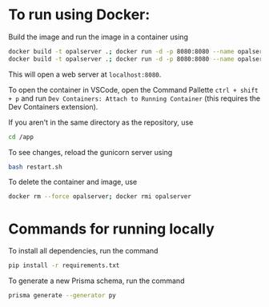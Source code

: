 # To run using Docker:

Build the image and run the image in a container using 
```bash
docker build -t opalserver .; docker run -d -p 8080:8080 --name opalserver opalserver
docker build -t opalserver .; docker run -d -p 8080:8080 --name opalserver opalserver
```
This will open a web server at `localhost:8080`.

To open the container in VSCode, open the Command Pallette `ctrl + shift + p` and run `Dev Containers: Attach to Running Container` (this requires the Dev Containers extension).

If you aren't in the same directory as the repository, use
```bash
cd /app
```

To see changes, reload the gunicorn server using
```bash
bash restart.sh
```

To delete the container and image, use
```bash
docker rm --force opalserver; docker rmi opalserver
```

# Commands for running locally

To install all dependencies, run the command
```bash
pip install -r requirements.txt
```
To generate a new Prisma schema, run the command
```bash
prisma generate --generator py
```